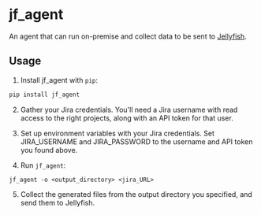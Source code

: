 # jf_agent

An agent that can run on-premise and collect data to be sent to [Jellyfish](https://jellyfish.co).

## Usage

1. Install jf_agent with `pip`:
```bash
pip install jf_agent
```
2. Gather your Jira credentials. You'll need a Jira username with read access to the right projects, along with an API token for that user.

3. Set up environment variables with your Jira credentials. Set JIRA_USERNAME and JIRA_PASSWORD to the username and API token you found above.

4. Run `jf_agent`:
```
jf_agent -o <output_directory> <jira_URL>
```

5. Collect the generated files from the output directory you specified, and send them to Jellyfish.
